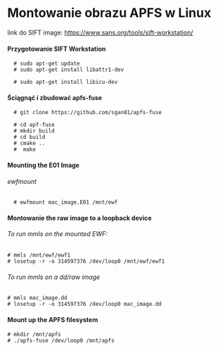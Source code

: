 # Montowanie obrazu APFS w Linux

  link do SIFT image: https://www.sans.org/tools/sift-workstation/

#### Przygotowanie SIFT Workstation
```
  # sudo apt-get update
  # sudo apt-get install libattr1-dev

  # sudo apt-get install libicu-dev
```
#### Ściągnąć i zbudować apfs-fuse
```
  # git clone https://github.com/sgan81/apfs-fuse

  # cd apf-fuse
  # mkdir build
  # cd build
  # cmake ..
  #  make
```
#### Mounting the E01 Image

###### ewfmount <image name> <mount point>
```
  # ewfmount mac_image.E01 /mnt/ewf
```
#### Montowanie the raw image to a loopback device

###### To run mmls on the mounted EWF:
  ```
  # mmls /mnt/ewf/ewf1
  # losetup -r -o 314597376 /dev/loop0 /mnt/ewf/ewf1
```
###### To run mmls on a dd/raw image
  ```
  # mmls mac_image.dd
  # losetup -r -o 314597376 /dev/loop0 mac_image.dd
  ```
#### Mount up the APFS filesystem
  ```
  # mkdir /mnt/apfs
  # ./apfs-fuse /dev/loop0 /mnt/apfs
```
